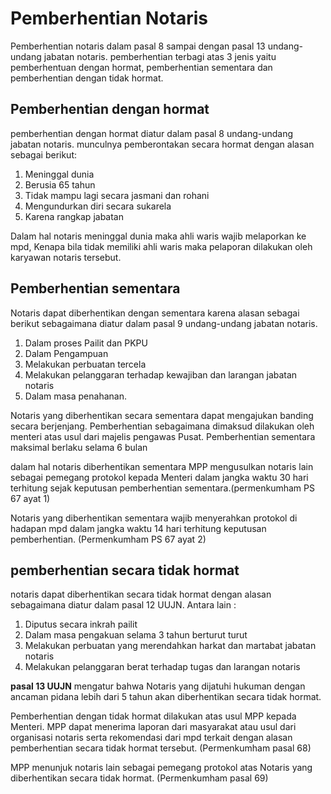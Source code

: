 # Pemberhentian Notaris

Pemberhentian notaris dalam pasal 8 sampai dengan pasal 13 undang-undang jabatan notaris. pemberhentian terbagi atas 3 jenis yaitu pemberhentuan dengan hormat, pemberhentian sementara dan pemberhentian dengan tidak hormat.

## Pemberhentian dengan hormat

pemberhentian dengan hormat diatur dalam pasal 8 undang-undang jabatan notaris. munculnya pemberontakan secara hormat dengan alasan sebagai berikut:
1. Meninggal dunia
2. Berusia 65 tahun
3. Tidak mampu lagi secara jasmani dan rohani
4. Mengundurkan diri secara sukarela
5. Karena rangkap jabatan

Dalam hal notaris meninggal dunia maka ahli waris wajib melaporkan ke mpd, Kenapa bila tidak memiliki ahli waris maka pelaporan dilakukan oleh karyawan notaris tersebut.


## Pemberhentian sementara

Notaris dapat diberhentikan dengan sementara karena alasan sebagai berikut sebagaimana diatur dalam pasal 9 undang-undang jabatan notaris.
1. Dalam proses Pailit dan PKPU
2. Dalam Pengampuan
3. Melakukan perbuatan tercela
4. Melakukan pelanggaran terhadap kewajiban dan larangan jabatan notaris
5. Dalam masa penahanan.

Notaris yang diberhentikan secara sementara dapat mengajukan banding secara berjenjang.
Pemberhentian sebagaimana dimaksud dilakukan oleh menteri atas usul dari majelis pengawas Pusat.
Pemberhentian sementara maksimal berlaku selama 6 bulan

dalam hal notaris diberhentikan sementara MPP mengusulkan notaris lain sebagai pemegang protokol kepada Menteri dalam jangka waktu 30 hari terhitung sejak keputusan pemberhentian sementara.(permenkumham PS 67 ayat 1)

Notaris yang diberhentikan sementara wajib menyerahkan protokol di hadapan mpd dalam jangka waktu 14 hari terhitung keputusan pemberhentian. (Permenkumham PS 67 ayat 2)


## pemberhentian secara tidak hormat
notaris dapat diberhentikan secara tidak hormat dengan alasan sebagaimana diatur dalam pasal 12 UUJN. Antara lain :
1. Diputus secara inkrah pailit
2. Dalam masa pengakuan selama 3 tahun berturut turut
3. Melakukan perbuatan yang merendahkan harkat dan martabat jabatan notaris
4. Melakukan pelanggaran berat terhadap tugas dan larangan notaris

__pasal 13 UUJN__ mengatur bahwa Notaris yang dijatuhi hukuman dengan ancaman pidana lebih dari 5 tahun akan diberhentikan secara tidak hormat.

Pemberhentian dengan tidak hormat dilakukan atas usul MPP kepada Menteri. MPP dapat menerima laporan dari masyarakat atau usul dari organisasi notaris serta rekomendasi dari mpd terkait dengan alasan pemberhentian secara tidak hormat tersebut. (Permenkumham pasal 68)

MPP menunjuk notaris lain sebagai pemegang protokol atas Notaris yang diberhentikan secara tidak hormat. (Permenkumham pasal 69)
